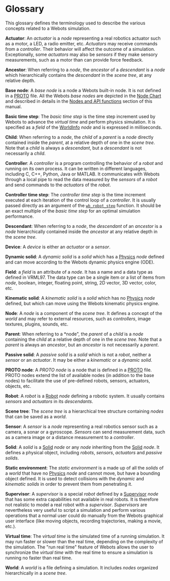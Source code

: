 # Glossary

This glossary defines the terminology used to describe the various concepts related to a Webots simulation.

**Actuator**: An *actuator* is a *node* representing a real robotics actuator such as a motor, a LED, a radio emitter, etc.
*Actuators* may receive commands from a *controller*.
Their behavior will affect the outcome of a simulation.
Exceptionally, some *actuators* may also be *sensors* if they make sensory measurements, such as a motor than can provide force feedback.

**Ancestor**: When referring to a *node*, the *ancestor* of a *descendant* is a *node* which hierarchically contains the *descendant* in the *scene tree*, at any relative depth.

**Base node**: A *base node* is a node a Webots built-in node.
It is not defined in a [PROTO](proto.md) file.
All the Webots *base nodes* are depicted in the [Node Chart](node-chart.md) and described in details in the [Nodes and API functions](nodes-and-api-functions.md) section of this manual.

**Basic time step**: The *basic time step* is the time step increment used by Webots to advance the *virtual time* and perform physics simulation.
It is specified as a *field* of the [WorldInfo](worldinfo.md) *node* and is expressed in milliseconds.

**Child**: When referring to a *node*, the *child* of a *parent* is a *node* directly contained inside the *parent*, at a relative depth of one in the *scene tree*.
Note that a *child* is always a *descendant*, but a *descendant* is not necessarily a *child*.

**Controller**: A *controller* is a program controlling the behavior of a *robot* and running on its own process.
It can be written in different languages, including C, C++, Python, Java or MATLAB.
It communicates with Webots through a local pipe to read the data measured by the *sensors* of a *robot* and send commands to the *actuators* of the *robot*.

**Controller time step**: The *controller time step* is the time increment executed at each iteration of the control loop of a *controller*.
It is usually passed directly as an argument of the [`wb_robot_step`](robot.md#wb_robot_step) function.
It should be an exact multiple of the *basic time step* for an optimal simulation performance.

**Descendant**: When referring to a *node*, the *descendant* of an *ancestor* is a *node* hierarchically contained inside the *ancestor* at any relative depth in the *scene tree*.

**Device**: A *device* is either an *actuator* or a *sensor*.

**Dynamic solid**: A *dynamic solid* is a *solid* which has a [Physics](physics.md) *node* defined and can move according to the Webots dynamic physics engine (ODE).

**Field**: a *field* is an attribute of a *node*.
It has a name and a data type as defined in VRML97.
The data type can be a single item or a list of items from *node*, boolean, integer, floating point, string, 2D vector, 3D vector, color, etc.

**Kinematic solid**: A *kinematic solid* is a *solid* which has no [Physics](physics.md) *node* defined, but which can move using the Webots kinematic physics engine.

**Node**: A *node* is a component of the *scene tree*.
It defines a concept of the *world* and may refer to external resources, such as *controllers*, image textures, plugins, sounds, etc.

**Parent**: When referring to a *node", the *parent* of a *child* is a *node* containing the *child* at a relative depth of one in the *scene tree*.
Note that a *parent* is always an *ancestor*, but an *ancestor* is not necessarily a *parent*.

**Passive solid**: A *passive solid* is a *solid* which is not a *robot*, neither a *sensor* or an *actuator*.
It may be either a *kinematic* or a *dynamic solid*.

**PROTO node**: A *PROTO node* is a node that is defined in a [PROTO](proto.md) file.
PROTO nodes extend the list of available nodes (in addition to the base nodes) to facilitate the use of pre-defined robots, sensors, actuators, objects, etc.

**Robot**: A *robot* is a [Robot](robot.md) *node* defining a robotic system.
It usually contains *sensors* and *actuators* in its *descendants*.

**Scene tree**: The *scene tree* is a hierarchical tree structure containing *nodes* that can be saved as a *world*.

**Sensor**: A *sensor* is a *node* representing a real robotics sensor such as a camera, a sonar or a gyroscope.
*Sensors* can send measurement data, such as a camera image or a distance measurement to a *controller*.

**Solid**: A *solid* is a [Solid](solid.md) *node* or any *node* inheriting from the [Solid](solid.md) *node*.
It defines a physical object, including *robots*, *sensors*, *actuators* and *passive solids*.

**Static environment**: The *static environment* is a made up of all the *solids* of a *world* that have no [Physics](physics.md) *node* and cannot move, but have a bounding object defined.
It is used to detect collisions with the *dynamic* and *kinematic solids* in order to prevent them from penetrating it.

**Supervisor**: A *supervisor* is a special *robot* defined by a [Supervisor](supervisor.md) *node* that has some extra capabilities not available in real robots.
It is therefore not realistic to model a real robot with a *supervisor*.
*Supervisors* are nevertheless very useful to script a simulation and perform various operations that a normal user could do manually from the Webots graphical user interface (like moving objects, recording trajectories, making a movie, etc.).

**Virtual time**: The *virtual time* is the simulated time of a running simulation.
It may run faster or slower than the real time, depending on the complexity of the simulation.
The "run real time" feature of Webots allows the user to synchronize the *virtual time* with the real time to ensure a simulation is running no faster than real time.

**World**: A *world* is a file defining a simulation.
It includes *nodes* organized hierarchically in a *scene tree*.
